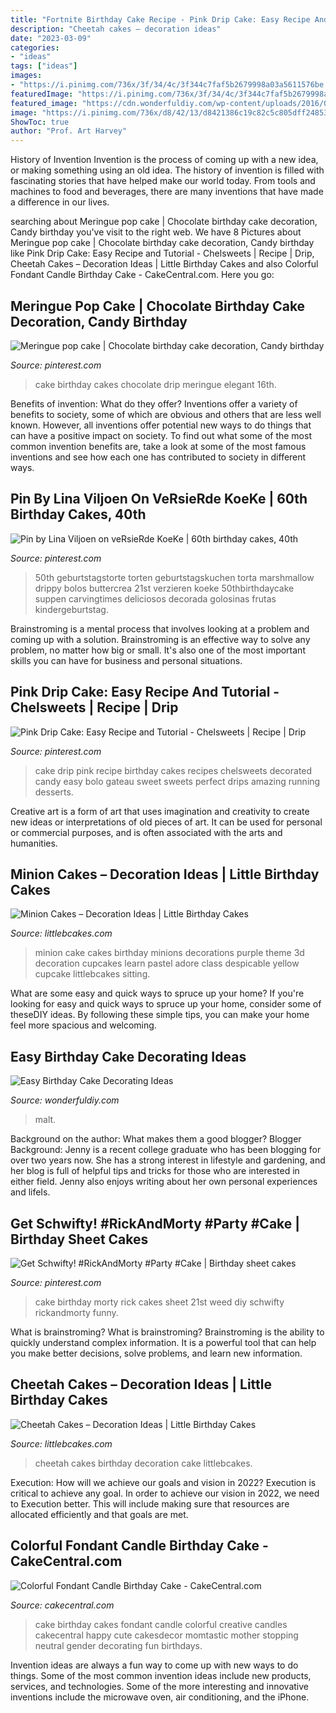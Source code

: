 ```yaml
---
title: "Fortnite Birthday Cake Recipe - Pink Drip Cake: Easy Recipe And Tutorial"
description: "Cheetah cakes – decoration ideas"
date: "2023-03-09"
categories:
- "ideas"
tags: ["ideas"]
images:
- "https://i.pinimg.com/736x/3f/34/4c/3f344c7faf5b2679998a03a5611576be.jpg"
featuredImage: "https://i.pinimg.com/736x/3f/34/4c/3f344c7faf5b2679998a03a5611576be.jpg"
featured_image: "https://cdn.wonderfuldiy.com/wp-content/uploads/2016/01/Malt-Ball-Cake.jpg"
image: "https://i.pinimg.com/736x/d8/42/13/d8421386c19c82c5c805dff248530342.jpg"
ShowToc: true
author: "Prof. Art Harvey"
---
```



History of Invention
Invention is the process of coming up with a new idea, or making something using an old idea. The history of invention is filled with fascinating stories that have helped make our world today. From tools and machines to food and beverages, there are many inventions that have made a difference in our lives.

	

		
searching about Meringue pop cake | Chocolate birthday cake decoration, Candy birthday you've visit to the right web. We have 8 Pictures about Meringue pop cake | Chocolate birthday cake decoration, Candy birthday like Pink Drip Cake: Easy Recipe and Tutorial - Chelsweets | Recipe | Drip, Cheetah Cakes – Decoration Ideas | Little Birthday Cakes and also Colorful Fondant Candle Birthday Cake - CakeCentral.com. Here you go:
		
    
## Meringue Pop Cake | Chocolate Birthday Cake Decoration, Candy Birthday

<img loading=lazy src="https://i.pinimg.com/736x/3f/34/4c/3f344c7faf5b2679998a03a5611576be.jpg" onerror="this.onerror=null;this.src='https://tse2.mm.bing.net/th?id=OIP.jfT2VYy1iHROAwvmxNE_NwHaJ4&amp;pid=15.1';" alt="Meringue pop cake | Chocolate birthday cake decoration, Candy birthday">

_Source: pinterest.com_

>cake birthday cakes chocolate drip meringue elegant 16th. 

	

Benefits of invention: What do they offer?
Inventions offer a variety of benefits to society, some of which are obvious and others that are less well known. However, all inventions offer potential new ways to do things that can have a positive impact on society. To find out what some of the most common invention benefits are, take a look at some of the most famous inventions and see how each one has contributed to society in different ways.

    
## Pin By Lina Viljoen On VeRsieRde KoeKe | 60th Birthday Cakes, 40th

<img loading=lazy src="https://i.pinimg.com/736x/e5/df/e3/e5dfe31f852a4449799bea9e551c5c2f.jpg" onerror="this.onerror=null;this.src='https://tse1.mm.bing.net/th?id=OIP.V8Q6ESpP2hNh2i4lw7HJUQHaKq&amp;pid=15.1';" alt="Pin by Lina Viljoen on veRsieRde KoeKe | 60th birthday cakes, 40th">

_Source: pinterest.com_

>50th geburtstagstorte torten geburtstagskuchen torta marshmallow drippy bolos buttercrea 21st verzieren koeke 50thbirthdaycake suppen carvingtimes deliciosos decorada golosinas frutas kindergeburtstag. 

	

Brainstroming is a mental process that involves looking at a problem and coming up with a solution. Brainstroming is an effective way to solve any problem, no matter how big or small. It's also one of the most important skills you can have for business and personal situations.

    
## Pink Drip Cake: Easy Recipe And Tutorial - Chelsweets | Recipe | Drip

<img loading=lazy src="https://i.pinimg.com/736x/79/de/b8/79deb8b8cb61f44a728d11468f94ddc4.jpg" onerror="this.onerror=null;this.src='https://tse1.mm.bing.net/th?id=OIP.abfFx-oU-o8O637GqJHomgHaLH&amp;pid=15.1';" alt="Pink Drip Cake: Easy Recipe and Tutorial - Chelsweets | Recipe | Drip">

_Source: pinterest.com_

>cake drip pink recipe birthday cakes recipes chelsweets decorated candy easy bolo gateau sweet sweets perfect drips amazing running desserts. 

	

Creative art is a form of art that uses imagination and creativity to create new ideas or interpretations of old pieces of art. It can be used for personal or commercial purposes, and is often associated with the arts and humanities.

    
## Minion Cakes – Decoration Ideas | Little Birthday Cakes

<img loading=lazy src="http://www.littlebcakes.com/wp-content/uploads/2014/02/Minion-Cake.jpg" onerror="this.onerror=null;this.src='https://tse1.mm.bing.net/th?id=OIP.VbXR6RYviWBmh6kBs5nCUwHaKo&amp;pid=15.1';" alt="Minion Cakes – Decoration Ideas | Little Birthday Cakes">

_Source: littlebcakes.com_

>minion cake cakes birthday minions decorations purple theme 3d decoration cupcakes learn pastel adore class despicable yellow cupcake littlebcakes sitting. 

	

What are some easy and quick ways to spruce up your home?
If you're looking for easy and quick ways to spruce up your home, consider some of theseDIY ideas. By following these simple tips, you can make your home feel more spacious and welcoming.

    
## Easy Birthday Cake Decorating Ideas

<img loading=lazy src="https://cdn.wonderfuldiy.com/wp-content/uploads/2016/01/Malt-Ball-Cake.jpg" onerror="this.onerror=null;this.src='https://tse2.mm.bing.net/th?id=OIP.aGsQ7TorsWlisRh7Yg8ywAHaKt&amp;pid=15.1';" alt="Easy Birthday Cake Decorating Ideas">

_Source: wonderfuldiy.com_

>malt. 

	

Background on the author: What makes them a good blogger?
Blogger Background:
Jenny is a recent college graduate who has been blogging for over two years now. She has a strong interest in lifestyle and gardening, and her blog is full of helpful tips and tricks for those who are interested in either field. Jenny also enjoys writing about her own personal experiences and lifeIs.

    
## Get Schwifty! #RickAndMorty #Party #Cake | Birthday Sheet Cakes

<img loading=lazy src="https://i.pinimg.com/736x/d8/42/13/d8421386c19c82c5c805dff248530342.jpg" onerror="this.onerror=null;this.src='https://tse4.mm.bing.net/th?id=OIP.t5mDbPoSf0tiH2L_wKFgnQHaNK&amp;pid=15.1';" alt="Get Schwifty! #RickAndMorty #Party #Cake | Birthday sheet cakes">

_Source: pinterest.com_

>cake birthday morty rick cakes sheet 21st weed diy schwifty rickandmorty funny. 

	

What is brainstroming?
What is brainstroming? Brainstroming is the ability to quickly understand complex information. It is a powerful tool that can help you make better decisions, solve problems, and learn new information.

    
## Cheetah Cakes – Decoration Ideas | Little Birthday Cakes

<img loading=lazy src="http://www.littlebcakes.com/wp-content/uploads/2014/02/Cheetah-Cakes.jpg" onerror="this.onerror=null;this.src='https://tse3.mm.bing.net/th?id=OIP.VTyOWcE-MklAL4iOmNrPqAHaIc&amp;pid=15.1';" alt="Cheetah Cakes – Decoration Ideas | Little Birthday Cakes">

_Source: littlebcakes.com_

>cheetah cakes birthday decoration cake littlebcakes. 

	

Execution: How will we achieve our goals and vision in 2022?
Execution is critical to achieve any goal. In order to achieve our vision in 2022, we need to Execution better. This will include making sure that resources are allocated efficiently and that goals are met.

    
## Colorful Fondant Candle Birthday Cake - CakeCentral.com

<img loading=lazy src="https://cdn001.cakecentral.com/gallery/2015/03/900_867483ZfK1_colorful-fondant-candle-birthday-cake.jpg" onerror="this.onerror=null;this.src='https://tse1.mm.bing.net/th?id=OIP.eN6L8m1PDxTISjWw2IL90wHaLL&amp;pid=15.1';" alt="Colorful Fondant Candle Birthday Cake - CakeCentral.com">

_Source: cakecentral.com_

>cake birthday cakes fondant candle colorful creative candles cakecentral happy cute cakesdecor momtastic mother stopping neutral gender decorating fun birthdays. 

	

Invention ideas are always a fun way to come up with new ways to do things. Some of the most common invention ideas include new products, services, and technologies. Some of the more interesting and innovative inventions include the microwave oven, air conditioning, and the iPhone.

